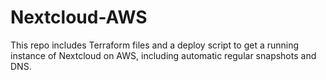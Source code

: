 # Nextcloud-AWS

This repo includes Terraform files and a deploy script to get a running instance of Nextcloud on AWS, including automatic regular snapshots and DNS.
